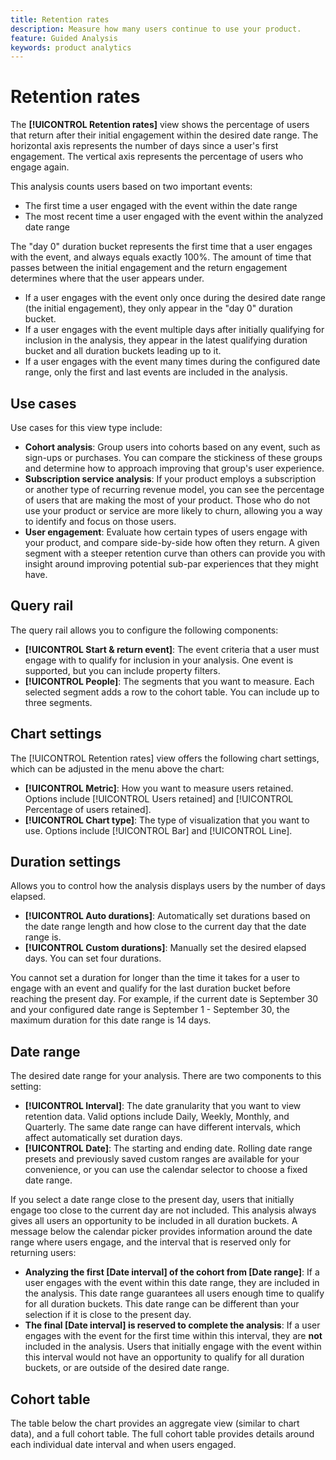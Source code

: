 ```yaml
---
title: Retention rates
description: Measure how many users continue to use your product.
feature: Guided Analysis
keywords: product analytics
---
```

# Retention rates

The **[!UICONTROL Retention rates]** view shows the percentage of users that return after their initial engagement within the desired date range. The horizontal axis represents the number of days since a user's first engagement. The vertical axis represents the percentage of users who engage again.

This analysis counts users based on two important events:

* The first time a user engaged with the event within the date range
* The most recent time a user engaged with the event within the analyzed date range

The "day 0" duration bucket represents the first time that a user engages with the event, and always equals exactly 100%. The amount of time that passes between the initial engagement and the return engagement determines where that the user appears under.

* If a user engages with the event only once during the desired date range (the initial engagement), they only appear in the "day 0" duration bucket.
* If a user engages with the event multiple days after initially qualifying for inclusion in the analysis, they appear in the latest qualifying duration bucket and all duration buckets leading up to it.
* If a user engages with the event many times during the configured date range, only the first and last events are included in the analysis.

## Use cases

Use cases for this view type include:

* **Cohort analysis**: Group users into cohorts based on any event, such as sign-ups or purchases. You can compare the stickiness of these groups and determine how to approach improving that group's user experience.
* **Subscription service analysis**: If your product employs a subscription or another type of recurring revenue model, you can see the percentage of users that are making the most of your product. Those who do not use your product or service are more likely to churn, allowing you a way to identify and focus on those users.
* **User engagement**: Evaluate how certain types of users engage with your product, and compare side-by-side how often they return. A given segment with a steeper retention curve than others can provide you with insight around improving potential sub-par experiences that they might have.

## Query rail

The query rail allows you to configure the following components:

* **[!UICONTROL Start & return event]**: The event criteria that a user must engage with to qualify for inclusion in your analysis. One event is supported, but you can include property filters.
* **[!UICONTROL People]**: The segments that you want to measure. Each selected segment adds a row to the cohort table. You can include up to three segments.

## Chart settings

The [!UICONTROL Retention rates] view offers the following chart settings, which can be adjusted in the menu above the chart:

* **[!UICONTROL Metric]**: How you want to measure users retained. Options include [!UICONTROL Users retained] and [!UICONTROL Percentage of users retained].
* **[!UICONTROL Chart type]**: The type of visualization that you want to use. Options include [!UICONTROL Bar] and [!UICONTROL Line].

## Duration settings

Allows you to control how the analysis displays users by the number of days elapsed.

* **[!UICONTROL Auto durations]**: Automatically set durations based on the date range length and how close to the current day that the date range is.
* **[!UICONTROL Custom durations]**: Manually set the desired elapsed days. You can set four durations.

You cannot set a duration for longer than the time it takes for a user to engage with an event and qualify for the last duration bucket before reaching the present day. For example, if the current date is September 30 and your configured date range is September 1 - September 30, the maximum duration for this date range is 14 days. 

## Date range

The desired date range for your analysis. There are two components to this setting:

* **[!UICONTROL Interval]**: The date granularity that you want to view retention data. Valid options include Daily, Weekly, Monthly, and Quarterly. The same date range can have different intervals, which affect automatically set duration days.
* **[!UICONTROL Date]**: The starting and ending date. Rolling date range presets and previously saved custom ranges are available for your convenience, or you can use the calendar selector to choose a fixed date range.

If you select a date range close to the present day, users that initially engage too close to the current day are not included. This analysis always gives all users an opportunity to be included in all duration buckets. A message below the calendar picker provides information around the date range where users engage, and the interval that is reserved only for returning users:

* **Analyzing the first [Date interval] of the cohort from [Date range]**: If a user engages with the event within this date range, they are included in the analysis. This date range guarantees all users enough time to qualify for all duration buckets. This date range can be different than your selection if it is close to the present day.
* **The final [Date interval] is reserved to complete the analysis**: If a user engages with the event for the first time within this interval, they are **not** included in the analysis. Users that initially engage with the event within this interval would not have an opportunity to qualify for all duration buckets, or are outside of the desired date range.

## Cohort table

The table below the chart provides an aggregate view (similar to chart data), and a full cohort table. The full cohort table provides details around each individual date interval and when users engaged.
